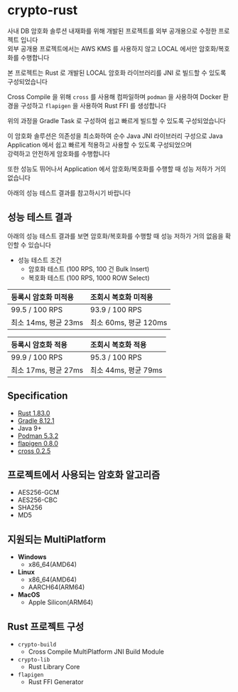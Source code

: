 # crypto-rust

사내 DB 암호화 솔루션 내재화를 위해 개발된 프로젝트를 외부 공개용으로 수정한 프로젝트 입니다  
외부 공개용 프로젝트에서는 AWS KMS 를 사용하지 않고 LOCAL 에서만 암호화/복호화를 수행합니다

본 프로젝트는 Rust 로 개발된 LOCAL 암호화 라이브러리를 JNI 로 빌드할 수 있도록 구성되었습니다

Cross Compile 을 위해 `cross` 를 사용해 컴파일하며 `podman` 을 사용하여 Docker 환경을 구성하고 `flapigen` 을 사용하여 Rust FFI 를 생성합니다

위의 과정을 Gradle Task 로 구성하여 쉽고 빠르게 빌드할 수 있도록 구성되었습니다

이 암호화 솔루션은 의존성을 최소화하여 순수 Java JNI 라이브러리 구성으로 Java Application 에서 쉽고 빠르게 적용하고 사용할 수 있도록 구성되었으며   
강력하고 안전하게 암호화를 수행합니다

또한 성능도 뛰어나서 Application 에서 암호화/복호화를 수행할 때 성능 저하가 거의 없습니다

아래의 성능 테스트 결과를 참고하시기 바랍니다

## 성능 테스트 결과

아래의 성능 테스트 결과를 보면 암호화/복호화를 수행할 때 성능 저하가 거의 없음을 확인할 수 있습니다

- 성능 테스트 조건
  - 암호화 테스트 (100 RPS, 100 건 Bulk Insert)
  - 복호화 테스트 (100 RPS, 1000 ROW Select)

| 등록시 암호화 미적용      | 조회시 복호화 미적용       |
|:-----------------|:------------------|
| 99.5 / 100 RPS   | 93.9 / 100 RPS    |
| 최소 14ms, 평균 23ms | 최소 60ms, 평균 120ms |

| 등록시 암호화 적용       | 조회시 복호화 적용       |
|:-----------------|:-----------------|
| 99.9 / 100 RPS   | 95.3 / 100 RPS   |
| 최소 17ms, 평균 27ms | 최소 44ms, 평균 79ms |


## Specification

- [Rust 1.83.0](https://www.rust-lang.org/)
- [Gradle 8.12.1](https://gradle.org/)
- Java 9+
- [Podman 5.3.2](https://podman.io/)
- [flapigen 0.8.0](https://github.com/Dushistov/flapigen-rs)
- [cross 0.2.5](https://github.com/cross-rs/cross)

## 프로젝트에서 사용되는 암호화 알고리즘

- AES256-GCM
- AES256-CBC
- SHA256
- MD5

## 지원되는 MultiPlatform

- **Windows**
    - x86_64(AMD64)
- **Linux**
    - x86_64(AMD64)
    - AARCH64(ARM64)
- **MacOS**
    - Apple Silicon(ARM64)

## Rust 프로젝트 구성

- `crypto-build`
    - Cross Compile MultiPlatform JNI Build Module
- `crypto-lib`
    - Rust Library Core
- `flapigen`
    - Rust FFI Generator